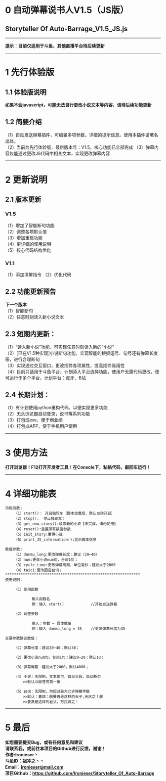 # 0  自动弹幕说书人V1.5（JS版）
## Storyteller Of Auto-Barrage_V1.5_JS.js
***************************************************************
**提示：目前仅适用于斗鱼，其他直播平台待后续更新**  
***************************************************************
  
# 1  先行体验版
## 1.1  体验版说明
**如果不会javascript，可能无法自行更改小说文本等内容，请待后续功能更新** 

## 1.2  简要介绍
（1）自动发送弹幕插件，可编辑多项参数，详细的提示信息。使用本插件请著名出处。  
（2）当前为先行体验版，最新版本号：V1.5，核心功能已全部完成 
（3）弹幕内容仅能通过更改JS代码中相关文本，实现更改弹幕内容  
***************************************************************
# 2  更新说明
## 2.1  版本更新
### V1.5
（1）增加了智能断句功能  
（2）调整各项默认值  
（3）增加重启功能  
（4）更详细的使用说明  
（5）核心代码结构优化  
### V1.1
（1）添加清屏指令
（2）优化代码 
## 2.2  功能更新预告
**下一个版本**  
（1）智能断句  
（2）任意时刻读入新小说文本  

## 2.3  短期内更新：
（1）“读入新小说”功能，可实现任意时刻读入新的“小说”  
（2）[已在V1.5种实现]小说断句功能，实现智能的根据逗号、句号还有弹幕长度等，进行合理断句  
（3）实现通过交互窗口，更改插件各项属性，提高插件易用性  
（4）目前只适用于斗鱼平台，计划添入平台选择功能，使用户无需代码更改，便可运行于多个平台，计划平台：虎牙、B站  

## 2.4  长期计划：
（1）有计划使用python重构代码，以便实现更多功能  
（2）无头浏览器自动登录，说书等系列功能  
（3）打包成exe，便于刷业绩   	  
（4）打包成APP，便于手机用户使用  



***************************************************************

# 3  使用方法 
**打开浏览器！F12打开开发者工具！在Console下，粘贴代码，敲回车运行！**  

***************************************************************
# 4  详细功能表
					
	功能函数：
		（1）start()：	开启独轮车（脚本加载后，默认自动开启）
		（2）stop():	停止独轮车；
		（3）get_new_story():读取新的小说【未完成，请勿使用】
		（4）reset():重置所有数值参数
		（5）init_story:重置小说
		（6）print_JS_information():显示脚本信息

	数值参数：
		（1）danmu_long:更改弹幕长度；建议（20~40）
		（2）num:更改小说num句，台词1句；
		（3）cycle_time:更改弹幕周期，单位毫秒；建议大于2000
		（4）taici:更改固定台词；
	*************************************************************
	使用说明：

		（1）使用函数

				输入函数名
				例：输入 start()			//开始发送弹幕

		（2）调整参数

				输入：参数 = 具体数值
				例：输入 danmu_long = 35 	//更改弹幕长度为35

	主要参数建议数值：

		（1）弹幕长度：建议20~40；默认30；

		（2）更改小说num句，台词1句：建议0~20；默认10；

		（3）弹幕周期：建议大于2000，默认4000；

		（4）小说：无限制，文本即可，自动分段，自动断句
			>>默认斗破苍穹第一章

		（5）台词：无限制，勿超过最大允许弹幕字数
			>>默认：嘉靖：朕要真是这样的天子,天厌之！朕			
			>>要真是这样的君父，万民弃之！
********************************************************************
# 5  最后	
	
**如您需要提交Bug，或有任何意见和建议**  
**请联系我，或前往本项目的Github进行反馈，谢谢！**  
**作者:Ironieser丶**    	
**斗鱼ID：祖冲之丶丶**    
**Email：ironieser@mail.com**    
**项目Github：https://github.com/Ironieser/Storyteller_Of_Auto-Barrage**    
